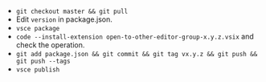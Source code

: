* `git checkout master && git pull`
* Edit `version` in package.json.
* `vsce package`
* `code --install-extension open-to-other-editor-group-x.y.z.vsix` and check the operation.
* `git add package.json && git commit && git tag vx.y.z && git push && git push --tags`
* `vsce publish`
